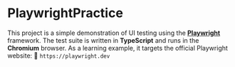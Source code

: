 # PlaywrightPractice
This project is a simple demonstration of UI testing using the [**Playwright**](https://playwright.dev/) framework.  The test suite is written in **TypeScript** and runs in the **Chromium** browser.   As a learning example, it targets the official Playwright website:   🔗 `https://playwright.dev`
